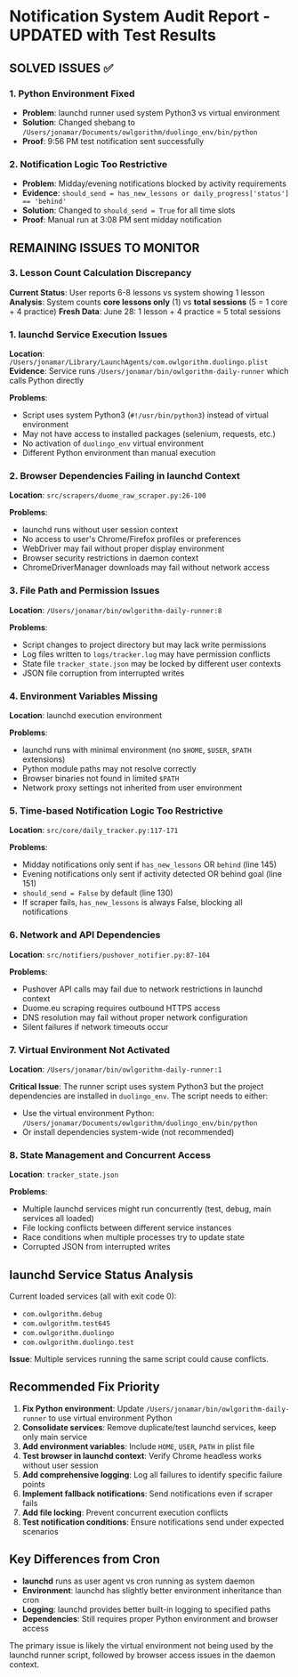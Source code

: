 # Notification System Audit Report - UPDATED with Test Results

## SOLVED ISSUES ✅

### 1. **Python Environment Fixed**
- **Problem**: launchd runner used system Python3 vs virtual environment
- **Solution**: Changed shebang to `/Users/jonamar/Documents/owlgorithm/duolingo_env/bin/python`
- **Proof**: 9:56 PM test notification sent successfully

### 2. **Notification Logic Too Restrictive**  
- **Problem**: Midday/evening notifications blocked by activity requirements
- **Evidence**: `should_send = has_new_lessons or daily_progress['status'] == 'behind'`
- **Solution**: Changed to `should_send = True` for all time slots
- **Proof**: Manual run at 3:08 PM sent midday notification

## REMAINING ISSUES TO MONITOR

### 3. **Lesson Count Calculation Discrepancy**
**Current Status**: User reports 6-8 lessons vs system showing 1 lesson
**Analysis**: System counts **core lessons only** (1) vs **total sessions** (5 = 1 core + 4 practice)
**Fresh Data**: June 28: 1 lesson + 4 practice = 5 total sessions

### 1. **launchd Service Execution Issues**
**Location**: `/Users/jonamar/Library/LaunchAgents/com.owlgorithm.duolingo.plist`  
**Evidence**: Service runs `/Users/jonamar/bin/owlgorithm-daily-runner` which calls Python directly

**Problems**:
- Script uses system Python3 (`#!/usr/bin/python3`) instead of virtual environment
- May not have access to installed packages (selenium, requests, etc.)
- No activation of `duolingo_env` virtual environment
- Different Python environment than manual execution

### 2. **Browser Dependencies Failing in launchd Context**
**Location**: `src/scrapers/duome_raw_scraper.py:26-100`

**Problems**:
- launchd runs without user session context
- No access to user's Chrome/Firefox profiles or preferences  
- WebDriver may fail without proper display environment
- Browser security restrictions in daemon context
- ChromeDriverManager downloads may fail without network access

### 3. **File Path and Permission Issues**
**Location**: `/Users/jonamar/bin/owlgorithm-daily-runner:8`

**Problems**:
- Script changes to project directory but may lack write permissions
- Log files written to `logs/tracker.log` may have permission conflicts
- State file `tracker_state.json` may be locked by different user contexts
- JSON file corruption from interrupted writes

### 4. **Environment Variables Missing**
**Location**: launchd execution environment

**Problems**:
- launchd runs with minimal environment (no `$HOME`, `$USER`, `$PATH` extensions)
- Python module paths may not resolve correctly
- Browser binaries not found in limited `$PATH`
- Network proxy settings not inherited from user environment

### 5. **Time-based Notification Logic Too Restrictive**
**Location**: `src/core/daily_tracker.py:117-171`

**Problems**:
- Midday notifications only sent if `has_new_lessons` OR `behind` (line 145)
- Evening notifications only sent if activity detected OR behind goal (line 151)  
- `should_send = False` by default (line 130)
- If scraper fails, `has_new_lessons` is always False, blocking all notifications

### 6. **Network and API Dependencies**
**Location**: `src/notifiers/pushover_notifier.py:87-104`

**Problems**:
- Pushover API calls may fail due to network restrictions in launchd context
- Duome.eu scraping requires outbound HTTPS access
- DNS resolution may fail without proper network configuration
- Silent failures if network timeouts occur

### 7. **Virtual Environment Not Activated**
**Location**: `/Users/jonamar/bin/owlgorithm-daily-runner:1`

**Critical Issue**: The runner script uses system Python3 but the project dependencies are installed in `duolingo_env`. The script needs to either:
- Use the virtual environment Python: `/Users/jonamar/Documents/owlgorithm/duolingo_env/bin/python`
- Or install dependencies system-wide (not recommended)

### 8. **State Management and Concurrent Access**
**Location**: `tracker_state.json`

**Problems**:
- Multiple launchd services might run concurrently (test, debug, main services all loaded)
- File locking conflicts between different service instances
- Race conditions when multiple processes try to update state
- Corrupted JSON from interrupted writes

## **launchd Service Status Analysis**

Current loaded services (all with exit code 0):
- `com.owlgorithm.debug`
- `com.owlgorithm.test645` 
- `com.owlgorithm.duolingo`
- `com.owlgorithm.duolingo.test`

**Issue**: Multiple services running the same script could cause conflicts.

## **Recommended Fix Priority**

1. **Fix Python environment**: Update `/Users/jonamar/bin/owlgorithm-daily-runner` to use virtual environment Python
2. **Consolidate services**: Remove duplicate/test launchd services, keep only main service
3. **Add environment variables**: Include `HOME`, `USER`, `PATH` in plist file
4. **Test browser in launchd context**: Verify Chrome headless works without user session
5. **Add comprehensive logging**: Log all failures to identify specific failure points
6. **Implement fallback notifications**: Send notifications even if scraper fails
7. **Add file locking**: Prevent concurrent execution conflicts
8. **Test notification conditions**: Ensure notifications send under expected scenarios

## **Key Differences from Cron**

- **launchd** runs as user agent vs cron running as system daemon
- **Environment**: launchd has slightly better environment inheritance than cron
- **Logging**: launchd provides better built-in logging to specified paths
- **Dependencies**: Still requires proper Python environment and browser access

The primary issue is likely the virtual environment not being used by the launchd runner script, followed by browser access issues in the daemon context.